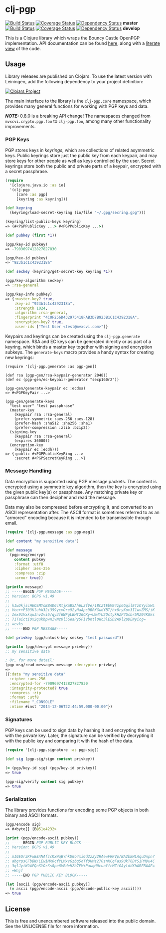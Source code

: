 clj-pgp
=======

[![Build Status](https://travis-ci.org/greglook/clj-pgp.svg?branch=master)](https://travis-ci.org/greglook/clj-pgp)
[![Coverage Status](https://coveralls.io/repos/greglook/clj-pgp/badge.png?branch=master)](https://coveralls.io/r/greglook/clj-pgp?branch=master)
[![Dependency Status](https://www.versioneye.com/user/projects/53718e2314c1589a89000149/badge.png)](https://www.versioneye.com/clojure/mvxcvi:clj-pgp/0.8.0)
**master**
<br/>
[![Build Status](https://travis-ci.org/greglook/clj-pgp.svg?branch=develop)](https://travis-ci.org/greglook/clj-pgp)
[![Coverage Status](https://coveralls.io/repos/greglook/clj-pgp/badge.png?branch=develop)](https://coveralls.io/r/greglook/clj-pgp?branch=develop)
[![Dependency Status](https://www.versioneye.com/user/projects/53718e1914c1581079000056/badge.png)](https://www.versioneye.com/clojure/mvxcvi:clj-pgp/0.9.0-SNAPSHOT)
**develop**

This is a Clojure library which wraps the Bouncy Castle OpenPGP implementation.
API documentation can be found [here](https://greglook.github.io/clj-pgp/api/),
along with a [literate view](https://greglook.github.io/clj-pgp/marginalia/toc.html)
of the code.

## Usage

Library releases are published on Clojars. To use the latest version with
Leiningen, add the following dependency to your project definition:

[![Clojars Project](http://clojars.org/mvxcvi/clj-pgp/latest-version.svg)](http://clojars.org/mvxcvi/clj-pgp)

The main interface to the library is the `clj-pgp.core` namespace, which
provides many general functions for working with PGP keys and data.

***NOTE:*** 0.8.0 is a breaking API change! The namespaces changed from
`mvxcvi.crypto.pgp.foo` to `clj-pgp.foo`, among many other functionality
improvements.

### PGP Keys

PGP stores keys in _keyrings_, which are collections of related asymmetric keys.
Public keyrings store just the public key from each keypair, and may store keys
for other people as well as keys controlled by the user. Secret keyrings store
both the public and private parts of a keypair, encrypted with a secret
passphrase.

```clojure
(require
  '[clojure.java.io :as io]
  '(clj-pgp
     [core :as pgp]
     [keyring :as keyring]))

(def keyring
  (keyring/load-secret-keyring (io/file "~/.gpg/secring.gpg")))

(keyring/list-public-keys keyring)
=> (#<PGPPublicKey ...> #<PGPPublicKey ...>)

(def pubkey (first *1))

(pgp/key-id pubkey)
=> -7909697412827827830

(pgp/hex-id pubkey)
=> "923b1c1c4392318a"

(def seckey (keyring/get-secret-key keyring *1))

(pgp/key-algorithm seckey)
=> :rsa-general

(pgp/key-info pubkey)
=> {:master-key? true,
    :key-id "923b1c1c4392318a",
    :strength 1024,
    :algorithm :rsa-general,
    :fingerprint "4C0F256D432975418FAB3D7B923B1C1C4392318A",
    :encryption-key? true,
    :user-ids ["Test User <test@mvxcvi.com>"]}
```

Keypairs and keyrings can be created using the `clj-pgp.generate` namespace.
RSA and EC keys can be generated directly or as part of a keyring, which binds a
master key together with signing and encryption subkeys. The `generate-keys`
macro provides a handy syntax for creating new keyrings:

```
(require '[clj-pgp.generate :as pgp-gen])

(def rsa (pgp-gen/rsa-keypair-generator 2048))
(def ec (pgp-gen/ec-keypair-generator "secp160r2"))

(pgp-gen/generate-keypair ec :ecdsa)
=> #<PGPKeyPair ...>

(pgp-gen/generate-keys
  "test user" "test passphrase"
  (master-key
    (keypair rsa :rsa-general)
    (prefer-symmetric :aes-256 :aes-128)
    (prefer-hash :sha512 :sha256 :sha1)
    (prefer-compression :zlib :bzip2))
  (signing-key
    (keypair rsa :rsa-general)
    (expires 36000))
  (encryption-key
    (keypair ec :ecdh)))
=> {:public #<PGPPublicKeyRing ...>
    :secret #<PGPSecretKeyRing ...>}
```

### Message Handling

Data encryption is supported using PGP message packets. The content is encrypted
using a symmetric key algorithm, then the key is encrypted using the given
public key(s) or passphrase. Any matching private key or passphrase can then
decipher and read the message.

Data may also be compressed before encrypting it, and converted to an ASCII
representation after. The ASCII format is sometimes referred to as an "armored"
encoding because it is intended to be transmissible through email.

```clojure
(require '[clj-pgp.message :as pgp-msg])

(def content "my sensitive data")

(def message
  (pgp-msg/encrypt
    content pubkey
    :format :utf8
    :cipher :aes-256
    :compress :zip
    :armor true))

(println message)
;; -----BEGIN PGP MESSAGE-----
;; Version: BCPG v1.49
;;
;; hIwDkjscHEOSMYoBBADGcRtjKmBSAh6L2fVe/1BCZtEbME4zp6GqilETzOYyi5HL
;; Vee++PI03KluhW32i359ycvOre92yHaApcDBRXGwdYBT/hx8ryXov3I1wvZMS/iK
;; Iex91VxkquJnvZvi6/qy3f6WFgLBHT2GCKy+Um4YU2OstykHZP7Gsbr5MZ04K8ks
;; 71TaictIOx2qukbpwnIVNzOl5GeaPy5FiVbntl0Wc3lESD2A9l2pDENyicg=
;; =cvks
;; -----END PGP MESSAGE-----

(def privkey (pgp/unlock-key seckey "test password"))

(println (pgp/decrypt message privkey))
;; my sensitive data

; Or, for more detail:
(pgp-msg/read-messages message :decryptor privkey)
=>
({:data "my sensitive data"
  :cipher :aes-256
  :encrypted-for -7909697412827827830
  :integrity-protected? true
  :compress :zip
  :format :utf8
  :filename "_CONSOLE"
  :mtime #inst "2014-12-06T22:44:59.000-00:00"})
```

### Signatures

PGP keys can be used to sign data by hashing it and encrypting the hash with the
_private_ key. Later, the signature can be verified by decrypting it with the
public key and comparing it with the hash of the data.

```clojure
(require '[clj-pgp.signature :as pgp-sig])

(def sig (pgp-sig/sign content privkey))

(= (pgp/key-id sig) (pgp/key-id privkey))
=> true

(pgp-sig/verify content sig pubkey)
=> true
```

### Serialization

The library provides functions for encoding some PGP objects in both binary and
ASCII formats.

```clojure
(pgp/encode sig)
=> #<byte[] [B@51e4232>

(print (pgp/encode-ascii pubkey))
;; -----BEGIN PGP PUBLIC KEY BLOCK-----
;; Version: BCPG v1.49
;;
;; mI0EUr3KFwEEANAfzcKxWqBYhkUGo4xi6d2zZy2RAewFRKVp/BA2bEHLAquDnpn7
;; abgrpsCFbBW/LEwiMX6cfYLMxvGzbg5oTfQHMs27OsnKCqFas9UkT6DYS1PM9u4C
;; 3qlJytK9AFQnSYOrSs8pe6VRdeHZb7FM+PawqH0cuoYfcMZiGAylddXhABEBAAE=
;; =Hnjf
;; -----END PGP PUBLIC KEY BLOCK-----

(let [ascii (pgp/encode-ascii pubkey)]
  (= ascii (pgp/encode-ascii (pgp/decode-public-key ascii))))
=> true
```

## License

This is free and unencumbered software released into the public domain.
See the UNLICENSE file for more information.
